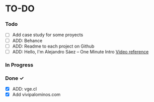 # TO-DO

### Todo

- [ ] Add case study for some proyects
- [ ] ADD: Behance
- [ ] ADD: Readme to each project on Github
- [ ] ADD: Hello, I'm Alejandro Sáez – One Minute Intro [Video reference](https://youtu.be/-E_HCGKQXBk?si=XBxtMjmYkOovXI4W)

### In Progress


### Done ✓
- [x] ADD: vge.cl
- [x] Add vivipalominos.com